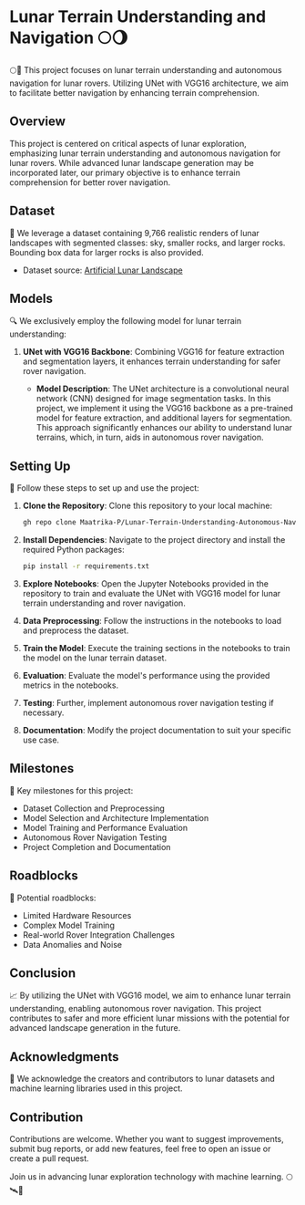 # Lunar Terrain Understanding and Navigation 🌕🌖

🌕🚀 This project focuses on lunar terrain understanding and autonomous navigation for lunar rovers. Utilizing UNet with VGG16 architecture, we aim to facilitate better navigation by enhancing terrain comprehension.

## Overview

This project is centered on critical aspects of lunar exploration, emphasizing lunar terrain understanding and autonomous navigation for lunar rovers. While advanced lunar landscape generation may be incorporated later, our primary objective is to enhance terrain comprehension for better rover navigation.

## Dataset

📂 We leverage a dataset containing 9,766 realistic renders of lunar landscapes with segmented classes: sky, smaller rocks, and larger rocks. Bounding box data for larger rocks is also provided.

- Dataset source: [Artificial Lunar Landscape]([https://www.kaggle.com/datasets/romainpessia/artificial-lunar-rocky-landscape-dataset])

## Models

🔍 We exclusively employ the following model for lunar terrain understanding:

1. **UNet with VGG16 Backbone**: Combining VGG16 for feature extraction and segmentation layers, it enhances terrain understanding for safer rover navigation.

   - **Model Description**: The UNet architecture is a convolutional neural network (CNN) designed for image segmentation tasks. In this project, we implement it using the VGG16 backbone as a pre-trained model for feature extraction, and additional layers for segmentation. This approach significantly enhances our ability to understand lunar terrains, which, in turn, aids in autonomous rover navigation.

## Setting Up

🚀 Follow these steps to set up and use the project:

1. **Clone the Repository**: Clone this repository to your local machine:

   ```bash
   gh repo clone Maatrika-P/Lunar-Terrain-Understanding-Autonomous-Navigation

2. **Install Dependencies**: Navigate to the project directory and install the required Python packages:
   
   ```bash
   pip install -r requirements.txt

3. **Explore Notebooks**: Open the Jupyter Notebooks provided in the repository to train and evaluate the UNet with VGG16 model for lunar terrain understanding and rover navigation.

4. **Data Preprocessing**: Follow the instructions in the notebooks to load and preprocess the dataset.

5. **Train the Model**: Execute the training sections in the notebooks to train the model on the lunar terrain dataset.

6. **Evaluation**: Evaluate the model's performance using the provided metrics in the notebooks.

7. **Testing**: Further, implement autonomous rover navigation testing if necessary.

8. **Documentation**: Modify the project documentation to suit your specific use case.

## Milestones

🎯 Key milestones for this project:

- Dataset Collection and Preprocessing
- Model Selection and Architecture Implementation
- Model Training and Performance Evaluation
- Autonomous Rover Navigation Testing
- Project Completion and Documentation

## Roadblocks

🚧 Potential roadblocks:

- Limited Hardware Resources
- Complex Model Training
- Real-world Rover Integration Challenges
- Data Anomalies and Noise

## Conclusion

📈 By utilizing the UNet with VGG16 model, we aim to enhance lunar terrain understanding, enabling autonomous rover navigation. This project contributes to safer and more efficient lunar missions with the potential for advanced landscape generation in the future.

## Acknowledgments

🙏 We acknowledge the creators and contributors to lunar datasets and machine learning libraries used in this project.

## Contribution

Contributions are welcome. Whether you want to suggest improvements, submit bug reports, or add new features, feel free to open an issue or create a pull request.

Join us in advancing lunar exploration technology with machine learning. 🌕🛰️🤖
